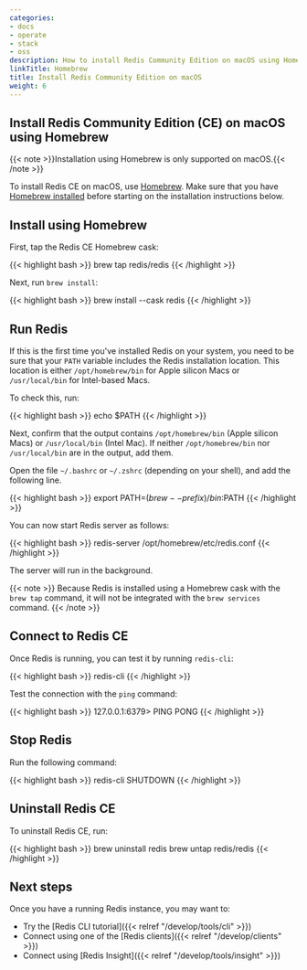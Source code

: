 ```yaml
---
categories:
- docs
- operate
- stack
- oss
description: How to install Redis Community Edition on macOS using Homebrew
linkTitle: Homebrew
title: Install Redis Community Edition on macOS
weight: 6
---
```


## Install Redis Community Edition (CE) on macOS using Homebrew

{{< note >}}Installation using Homebrew is only supported on macOS.{{< /note >}}

To install Redis CE on macOS, use [Homebrew](https://brew.sh/).
Make sure that you have [Homebrew installed](https://docs.brew.sh/Installation) before starting on the installation instructions below.

## Install using Homebrew

First, tap the Redis CE Homebrew cask:

{{< highlight bash >}}
brew tap redis/redis
{{< /highlight >}}

Next, run `brew install`:

{{< highlight bash >}}
brew install --cask redis
{{< /highlight >}}


## Run Redis

If this is the first time you've installed Redis on your system, you need to be sure that your `PATH` variable includes the Redis installation location. This location is either `/opt/homebrew/bin` for Apple silicon Macs or `/usr/local/bin` for Intel-based Macs.

To check this, run:

{{< highlight bash >}}
echo $PATH
{{< /highlight >}}

Next, confirm that the output contains `/opt/homebrew/bin` (Apple silicon Macs) or `/usr/local/bin` (Intel Mac). If neither `/opt/homebrew/bin` nor `/usr/local/bin` are in the output, add them.

Open the file `~/.bashrc` or `~/.zshrc` (depending on your shell), and add the following line.

{{< highlight bash >}}
export PATH=$(brew --prefix)/bin:$PATH
{{< /highlight >}}

You can now start Redis server as follows:

{{< highlight bash >}}
redis-server /opt/homebrew/etc/redis.conf
{{< /highlight >}}

The server will run in the background.

{{< note >}}
Because Redis is installed using a Homebrew cask with the `brew tap` command, it will not be integrated with the `brew services` command.
{{< /note >}}

## Connect to Redis CE

Once Redis is running, you can test it by running `redis-cli`:

{{< highlight bash  >}}
redis-cli
{{< /highlight >}}

Test the connection with the `ping` command:

{{< highlight bash  >}}
127.0.0.1:6379> PING
PONG
{{< /highlight >}}

## Stop Redis

Run the following command:

{{< highlight bash  >}}
redis-cli SHUTDOWN
{{< /highlight >}}

## Uninstall Redis CE

To uninstall Redis CE, run:

{{< highlight bash >}}
brew uninstall redis
brew untap redis/redis
{{< /highlight >}}

## Next steps

Once you have a running Redis instance, you may want to:

* Try the [Redis CLI tutorial]({{< relref "/develop/tools/cli" >}})
* Connect using one of the [Redis clients]({{< relref "/develop/clients" >}})
* Connect using [Redis Insight]({{< relref "/develop/tools/insight" >}})
